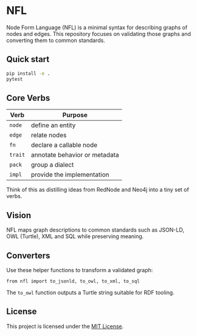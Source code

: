 # NFL

Node Form Language (NFL) is a minimal syntax for describing graphs of nodes and edges. This repository focuses on validating those graphs and converting them to common standards.

## Quick start

```bash
pip install -e .
pytest
```

## Core Verbs

| Verb   | Purpose                         |
|-------|---------------------------------|
| `node` | define an entity               |
| `edge` | relate nodes                   |
| `fn`   | declare a callable node        |
| `trait`| annotate behavior or metadata  |
| `pack` | group a dialect                |
| `impl` | provide the implementation     |

Think of this as distilling ideas from RedNode and Neo4j into a tiny set of verbs.

## Vision

NFL maps graph descriptions to common standards such as JSON-LD, OWL (Turtle), XML and SQL while preserving meaning.

## Converters

Use these helper functions to transform a validated graph:

```
from nfl import to_jsonld, to_owl, to_xml, to_sql
```

The `to_owl` function outputs a Turtle string suitable for RDF tooling.

## License

This project is licensed under the [MIT License](LICENSE).
